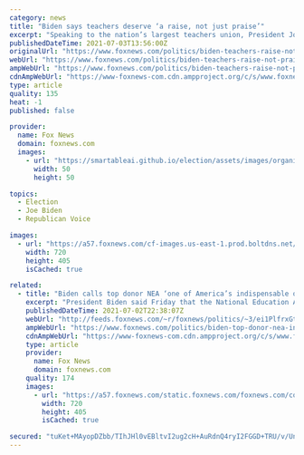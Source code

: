 ```yaml
---
category: news
title: "Biden says teachers deserve ‘a raise, not just praise’"
excerpt: "Speaking to the nation’s largest teachers union, President Joe Biden said Friday that the pandemic has given America’s parents the “ultimate education” on the challenges of the teaching profession. But even more,"
publishedDateTime: 2021-07-03T13:56:00Z
originalUrl: "https://www.foxnews.com/politics/biden-teachers-raise-not-praise-pandemic"
webUrl: "https://www.foxnews.com/politics/biden-teachers-raise-not-praise-pandemic"
ampWebUrl: "https://www.foxnews.com/politics/biden-teachers-raise-not-praise-pandemic.amp"
cdnAmpWebUrl: "https://www-foxnews-com.cdn.ampproject.org/c/s/www.foxnews.com/politics/biden-teachers-raise-not-praise-pandemic.amp"
type: article
quality: 135
heat: -1
published: false

provider:
  name: Fox News
  domain: foxnews.com
  images:
    - url: "https://smartableai.github.io/election/assets/images/organizations/foxnews.com-50x50.jpg"
      width: 50
      height: 50

topics:
  - Election
  - Joe Biden
  - Republican Voice

images:
  - url: "https://a57.foxnews.com/cf-images.us-east-1.prod.boltdns.net/v1/static/694940094001/f2c3eb3d-f2ff-4979-9892-910e60eca1bc/715cc9d7-02fb-4935-a62e-612140a9c54f/1280x720/match/720/405/image.jpg?ve=1&tl=1"
    width: 720
    height: 405
    isCached: true

related:
  - title: "Biden calls top donor NEA ‘one of America’s indispensable organizations’"
    excerpt: "President Biden said Friday that the National Education Association (NEA), the nation’s largest labor union, is “one of America’s indispensable organizations.” The group was a particularly generous donor of his presidential campaign."
    publishedDateTime: 2021-07-02T22:38:07Z
    webUrl: "http://feeds.foxnews.com/~r/foxnews/politics/~3/ei1PlfrxGtM/biden-top-donor-nea-indispensable"
    ampWebUrl: "https://www.foxnews.com/politics/biden-top-donor-nea-indispensable.amp"
    cdnAmpWebUrl: "https://www-foxnews-com.cdn.ampproject.org/c/s/www.foxnews.com/politics/biden-top-donor-nea-indispensable.amp"
    type: article
    provider:
      name: Fox News
      domain: foxnews.com
    quality: 174
    images:
      - url: "https://a57.foxnews.com/static.foxnews.com/foxnews.com/content/uploads/2021/07/720/405/biden-4.jpg?ve=1&tl=1"
        width: 720
        height: 405
        isCached: true

secured: "tuKet+MAyopDZbb/TIhJHl0vEBltvI2ug2cH+AuRdnQ4ryI2FGGD+TRU/v/UnKW2tcpMcn3NpIT8ajfG2RbYd6pcaGUkN9v+mtHZt+KhKwnCkLEXKTnNGqqpwtbw7Mz2a91IWtuFb/AFGw53WubQb0umwweYdk6zEhAZymNmijnfgGTI4Bbk5pQniE0qOUuZocs1/Qq8B2U1Q63mXMgA6HXUjQWbBKrXWpkZIUsyppowLEshazYJbBQ99Oseg0pl4ehvGFFha3gwD22ZpdOVF7NK7HZ/kIrZxsf633yM1firGNhq3oAQxcBO6yha3ukInioTSlvvZDEVWxkzNTROM/9kFzxZlluPyW5IcWqUd+s=;aa1BbmrZIChgD5Yb7yAK1w=="
---
```


